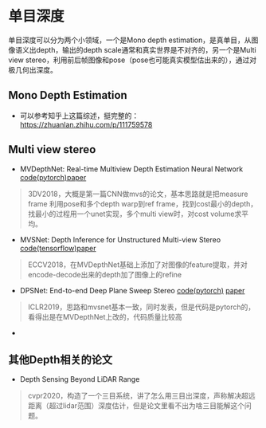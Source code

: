 # 单目深度
单目深度可以分为两个小领域，一个是Mono depth estimation，是真单目，从图像语义出depth，输出的depth scale通常和真实世界是不对齐的，另一个是Multi view stereo，利用前后帧图像和pose（pose也可能真实模型估出来的），通过对极几何出深度。

## Mono Depth Estimation
- 可以参考知乎上这篇综述，挺完整的：https://zhuanlan.zhihu.com/p/111759578

## Multi view stereo
- MVDepthNet: Real-time Multiview Depth Estimation Neural Network [code(pytorch)](https://github.com/HKUST-Aerial-Robotics/MVDepthNet)[paper](https://arxiv.org/abs/1807.08563)

> 3DV2018，大概是第一篇CNN做mvs的论文，基本思路就是把measure frame 利用pose和多个depth warp到ref frame，找到cost最小的depth，找最小的过程用一个unet实现，多个multi view时，对cost volume求平均。

- MVSNet: Depth Inference for Unstructured Multi-view Stereo [code(tensorflow)](https://github.com/YoYo000/MVSNet)[paper](https://arxiv.org/abs/1804.02505)

> ECCV2018，在MVDepthNet基础上添加了对图像的feature提取，并对encode-decode出来的depth加了图像上的refine

- DPSNet: End-to-end Deep Plane Sweep Stereo [code(pytorch)](https://github.com/sunghoonim/DPSNet) [paper](https://arxiv.org/abs/1905.00538)

> ICLR2019，思路和mvsnet基本一致，同时发表，但是代码是pytorch的，看得出是在MVDepthNet上改的，代码质量比较高

- 

## 其他Depth相关的论文
- Depth Sensing Beyond LiDAR Range

> cvpr2020，构造了一个三目系统，讲了怎么用三目出深度，声称解决超远距离（超过lidar范围）深度估计，但是论文里看不出为啥三目能解这个问题。
